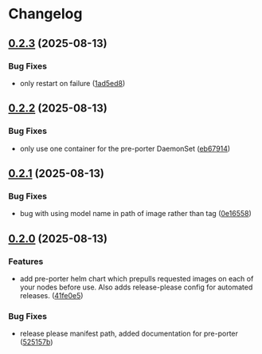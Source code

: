 # Changelog

## [0.2.3](https://github.com/doublewordai/bit-harbor/compare/v0.2.2...v0.2.3) (2025-08-13)


### Bug Fixes

* only restart on failure ([1ad5ed8](https://github.com/doublewordai/bit-harbor/commit/1ad5ed8412b7e8a06d8a33f62257b4fffd69ba27))

## [0.2.2](https://github.com/doublewordai/bit-harbor/compare/v0.2.1...v0.2.2) (2025-08-13)


### Bug Fixes

* only use one container for the pre-porter DaemonSet ([eb67914](https://github.com/doublewordai/bit-harbor/commit/eb679145271d3743b6b145e277f4561eb423f462))

## [0.2.1](https://github.com/doublewordai/bit-harbor/compare/v0.2.0...v0.2.1) (2025-08-13)


### Bug Fixes

* bug with using model name in path of image rather than tag ([0e16558](https://github.com/doublewordai/bit-harbor/commit/0e1655830648f212cf82524b32348eb9e90e3035))

## [0.2.0](https://github.com/doublewordai/bit-harbor/compare/v0.1.0...v0.2.0) (2025-08-13)


### Features

* add pre-porter helm chart which prepulls requested images on each of your nodes before use. Also adds release-please config for automated releases. ([41fe0e5](https://github.com/doublewordai/bit-harbor/commit/41fe0e51e4c926357b0bbd2f1fd5fb09671729c1))


### Bug Fixes

* release please manifest path, added documentation for pre-porter ([525157b](https://github.com/doublewordai/bit-harbor/commit/525157b43a5ad9ba14e7bf2d3a477efbb3526dfc))
